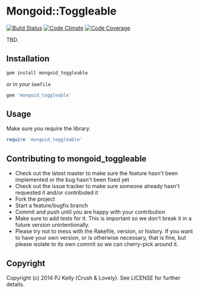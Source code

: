 # Mongoid::Toggleable

[![Build Status](http://img.shields.io/travis/crushlovely/mongoid_toggleable.svg?style=flat)](https://travis-ci.org/crushlovely/mongoid_toggleable)
[![Code Climate](http://img.shields.io/codeclimate/github/crushlovely/mongoid_toggleable.svg?style=flat)](https://codeclimate.com/github/crushlovely/mongoid_toggleable)
[![Code Coverage](http://img.shields.io/codeclimate/coverage/github/crushlovely/mongoid_toggleable.svg?style=flat)](https://codeclimate.com/github/crushlovely/mongoid_toggleable)

TBD.

## Installation

`gem install mongoid_toggleable`

or in your `Gemfile`

```ruby
gem 'mongoid_toggleable'
```

## Usage

Make sure you require the library.

```ruby
require 'mongoid_toggleable'
```

## Contributing to mongoid_toggleable

* Check out the latest master to make sure the feature hasn't been implemented or the bug hasn't been fixed yet
* Check out the issue tracker to make sure someone already hasn't requested it and/or contributed it
* Fork the project
* Start a feature/bugfix branch
* Commit and push until you are happy with your contribution
* Make sure to add tests for it. This is important so we don't break it in a future version unintentionally.
* Please try not to mess with the Rakefile, version, or history. If you want to have your own version, or is otherwise necessary, that is fine, but please isolate to its own commit so we can cherry-pick around it.

## Copyright

Copyright (c) 2014 PJ Kelly (Crush & Lovely). See LICENSE for further details.
